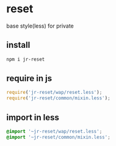# reset
base style(less) for private

## install

```bash
npm i jr-reset
```

## require in js

```js
require('jr-reset/wap/reset.less');
require('jr-reset/common/mixin.less');
```

## import in less

```css
@import '~jr-reset/wap/reset.less';
@import '~jr-reset/common/mixin.less';
```
